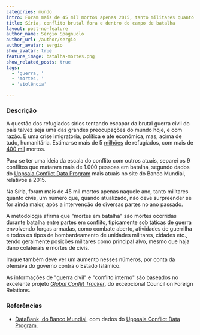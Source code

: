 ```yaml
---
categories: mundo
intro: Foram mais de 45 mil mortos apenas 2015, tanto militares quanto civis
title: Síria, conflito brutal fora e dentro do campo de batalha
layout: post-no-feature
author_name: Sérgio Spagnuolo
author_url: /author/sergio
author_avatar: sergio
show_avatar: true
feature_image: batalha-mortes.png
show_related_posts: true
tags:
  - 'guerra, '
  - 'mortes, '
  - 'violência'

---
```


### Descrição

A questão dos refugiados sírios tentando escapar da brutal guerra civil do país talvez seja uma das grandes preocupações do mundo hoje, e com razão. É uma crise imigratória, política e até econômica, mas, acima de tudo, humanitária. Estima-se mais de 5 [milhões](http://data.unhcr.org/syrianrefugees/regional.php) de refugiados, com mais de [400 mil](http://edition.cnn.com/2013/08/27/world/meast/syria-civil-war-fast-facts/) mortos.

Para se ter uma ideia da escala do conflito com outros atuais, separei os 9 conflitos que mataram mais de 1.000 pessoas em batalha, segundo dados do [Uppsala Conflict Data Program](pcr.uu.se/research/UCDP) mais atuais no site do Banco Mundial, relativos a 2015.

Na Síria, foram mais de 45 mil mortos apenas naquele ano, tanto militares quanto civis, um número que, quando atualizado, não deve surpreender se for ainda maior, após a intervenção de diversas partes no ano passado.

A metodologia afirma que "mortes em batalha" são mortes ocorridas durante batalha entre partes em conflito, tipicamente sob táticas de guerra envolvendo forças armadas, como combate aberto, atividades de guerrilha e todos os tipos de bombardeamento de unidades militares, cidades etc., tendo geralmente posições militares como principal alvo, mesmo que haja dano colaterais e mortes de civis.

Iraque também deve ver um aumento nesses números, por conta da ofensiva do governo contra o Estado Islâmico.

As informações de "guerra civil" e "conflito interno" são baseados no excelente projeto [*Global Conflit Tracker*](http://www.cfr.org/global/global-conflict-tracker/p32137#!/), do excepcional Council on Foreign Relations.

### Referências

- [DataBank, do Banco Mundial](http://data.worldbank.org/indicator/VC.BTL.DETH?year_high_desc=true), com dados do [Uppsala Conflict Data Program](pcr.uu.se/research/UCDP).
